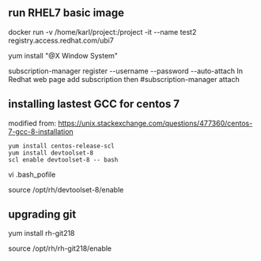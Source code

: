
## run RHEL7 basic image
docker run -v /home/karl/project:/project -it --name test2 registry.access.redhat.com/ubi7

yum install "@X Window System"

subscription-manager register --username <username> --password <password> --auto-attach
In Redhat web page add subscription
  then 
  #subscription-manager attach
  
## installing lastest GCC for centos 7
modified from:
https://unix.stackexchange.com/questions/477360/centos-7-gcc-8-installation

```
yum install centos-release-scl
yum install devtoolset-8
scl enable devtoolset-8 -- bash

```

vi .bash_pofile

source /opt/rh/devtoolset-8/enable 

## upgrading git
yum install rh-git218


source /opt/rh/rh-git218/enable 
